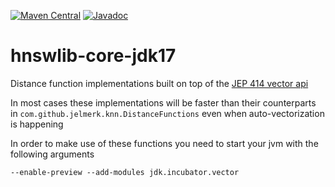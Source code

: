 [![Maven Central](https://maven-badges.herokuapp.com/maven-central/com.github.jelmerk/hnswlib-core-jdk17/badge.svg)](https://maven-badges.herokuapp.com/maven-central/com.github.jelmerk/hnswlib-core-jdk17) [![Javadoc](https://javadoc.io/badge2/com.github.jelmerk/hnswlib-core-jdk17/javadoc.svg)](https://javadoc.io/doc/com.github.jelmerk/hnswlib-core-jdk17)

hnswlib-core-jdk17
==================

Distance function implementations built on top of the [JEP 414 vector api](https://openjdk.java.net/jeps/414)

In most cases these implementations will be faster than their counterparts in `com.github.jelmerk.knn.DistanceFunctions`
even when auto-vectorization is happening

In order to make use of these functions you need to start your jvm with the following arguments

`--enable-preview --add-modules jdk.incubator.vector`